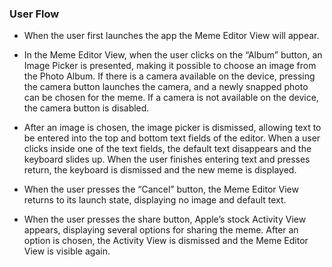 ### User Flow

 * When the user first launches the app the Meme Editor View will appear.

 * In the Meme Editor View, when the user clicks on the “Album” button, an Image Picker is presented, making it possible to choose an image from the Photo Album. If there is a camera available on the device, pressing the camera button launches the camera, and a newly snapped photo can be chosen for the meme. If a camera is not available on the device, the camera button is disabled.

* After an image is chosen, the image picker is dismissed, allowing text to be entered into the top and bottom text fields of the editor. When a user clicks inside one of the text fields, the default text disappears and the keyboard slides up. When the user finishes entering text and presses return, the keyboard is dismissed and the new meme is displayed.

* When the user presses the “Cancel” button, the Meme Editor View returns to its launch state, displaying no image and default text.

* When the user presses the share button, Apple’s stock Activity View appears, displaying several options for sharing the meme. After an option is chosen, the Activity View is dismissed and the Meme Editor View is visible again.



